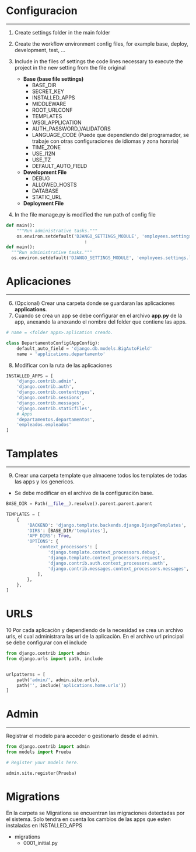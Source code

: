 # Configuracion
---



1. Create settings folder in the main folder
2. Create the workflow environment config files, for example base, deploy, development, test, ...
3. Include in the files of settings the code lines necessary to execute the project in the new setting from the file original
   - **Base (base file   settings)**
       - BASE_DIR
       - SECRET_KEY
       - INSTALLED_APPS
       - MIDDLEWARE
       - ROOT_URLCONF
       - TEMPLATES
       - WSGI_APPLICATION
       - AUTH_PASSWORD_VALIDATORS
       - LANGUAGE_CODE     (Puede que dependiendo del programador, se trabaje con otras configuraciones de idiomas y zona horaria)
       - TIME_ZONE     
       - USE_I12N
       - USE_TZ
       - DEFAULT_AUTO_FIELD
   - **Development File**
       - DEBUG
       - ALLOWED_HOSTS
       - DATABASE
       - STATIC_URL
    - **Deployment File**

5. In the file manage.py is modified the run path of config file

```py
def main():
    """Run administrative tasks."""
    os.environ.setdefault('DJANGO_SETTINGS_MODULE', 'employees.settings')
                              :
def main():
  """Run administrative tasks."""
  os.environ.setdefault('DJANGO_SETTINGS_MODULE', 'employees.settings.local')
```


# Aplicaciones
---
6. (Opcional) Crear una carpeta donde se guardaran las aplicaciones **applications**.
7. Cuando se crea un app se debe configurar en el archivo **app.py** de la app, anexando la anexando el nombre del folder que contiene las apps.
  
```py
# name = <folder apps>.aplication creado.

class DepartamentoConfig(AppConfig):
    default_auto_field = 'django.db.models.BigAutoField'
    name = 'applications.departamento'
```
8. Modificar con la ruta de las aplicaciones 
```py
INSTALLED_APPS = [
    'django.contrib.admin',
    'django.contrib.auth',
    'django.contrib.contenttypes',
    'django.contrib.sessions',
    'django.contrib.messages',
    'django.contrib.staticfiles',
    # Apps
    'departamentos.departamentos',
    'empleados.empleados'
]
```

# Tamplates
---
9. Crear una carpeta template que almacene todos los templates de todas las apps y los genericos.
- Se debe modificar en el archivo de la configuraciòn base.
```py
BASE_DIR = Path(__file__).resolve().parent.parent.parent

TEMPLATES = [
    {
        'BACKEND': 'django.template.backends.django.DjangoTemplates',
        'DIRS': [BASE_DIR/'templates'],
        'APP_DIRS': True,
        'OPTIONS': {
            'context_processors': [
                'django.template.context_processors.debug',
                'django.template.context_processors.request',
                'django.contrib.auth.context_processors.auth',
                'django.contrib.messages.context_processors.messages',
            ],
        },
    },
]
```
# URLS

10 Por cada aplicaciòn y dependiendo de la necesidad se crea un archivo urls, el cual administrara las url de la aplicaciòn. En el archivo url principal se debe configurar con el include

```py
from django.contrib import admin
from django.urls import path, include


urlpatterns = [
    path('admin/', admin.site.urls),
    path('', include('aplications.home.urls'))
]
```

# Admin
---
Registrar el modelo para acceder o gestionarlo desde el admin.
```py
from django.contrib import admin
from models import Prueba

# Register your models here.

admin.site.register(Prueba)
```

# Migrations
En la carpeta se Migrations se encuentran las migraciones detectadas por el sistema.
Solo tendra en cuenta los cambios de las apps que esten instaladas en INSTALLED_APPS
- migrations
    - 0001_initial.py 

